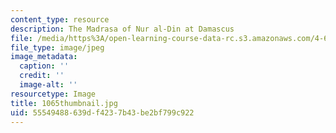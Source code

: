 ```yaml
---
content_type: resource
description: The Madrasa of Nur al-Din at Damascus
file: /media/https%3A/open-learning-course-data-rc.s3.amazonaws.com/4-614-religious-architecture-and-islamic-cultures-fall-2002/55549488639df4237b43be2bf799c922_1065thumbnail.jpg
file_type: image/jpeg
image_metadata:
  caption: ''
  credit: ''
  image-alt: ''
resourcetype: Image
title: 1065thumbnail.jpg
uid: 55549488-639d-f423-7b43-be2bf799c922
---
```

